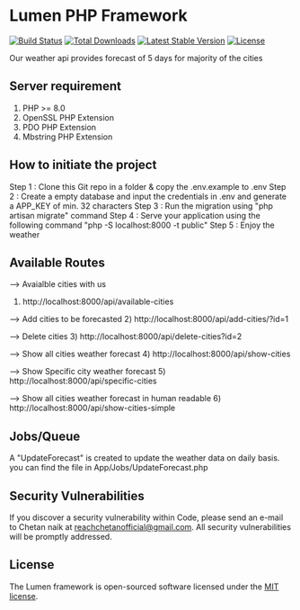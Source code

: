 # Lumen PHP Framework

[![Build Status](https://travis-ci.org/laravel/lumen-framework.svg)](https://travis-ci.org/laravel/lumen-framework)
[![Total Downloads](https://img.shields.io/packagist/dt/laravel/lumen-framework)](https://packagist.org/packages/laravel/lumen-framework)
[![Latest Stable Version](https://img.shields.io/packagist/v/laravel/lumen-framework)](https://packagist.org/packages/laravel/lumen-framework)
[![License](https://img.shields.io/packagist/l/laravel/lumen)](https://packagist.org/packages/laravel/lumen-framework)

Our weather api provides forecast of 5 days for majority of the cities

## Server requirement
1) PHP >= 8.0
2) OpenSSL PHP Extension
3) PDO PHP Extension
4) Mbstring PHP Extension

## How to initiate the project
Step 1 : Clone this Git repo in a folder & copy the .env.example to .env
Step 2 : Create a empty database and input the credentials in .env and generate a APP_KEY of min. 32 characters
Step 3 : Run the migration using "php artisan migrate" command
Step 4 : Serve your application using the following command "php -S localhost:8000 -t public"
Step 5 : Enjoy the weather

## Available Routes
--> Avaialble cities with us
1) http://localhost:8000/api/available-cities

--> Add cities to be forecasted
2) http://localhost:8000/api/add-cities/?id=1

--> Delete cities 
3) http://localhost:8000/api/delete-cities?id=2

--> Show all cities weather forecast
4) http://localhost:8000/api/show-cities

--> Show Specific city weather forecast
5) http://localhost:8000/api/specific-cities

--> Show all cities weather forecast in human readable
6) http://localhost:8000/api/show-cities-simple

## Jobs/Queue
A "UpdateForecast" is created to update the weather data on daily basis. you can find the file in App/Jobs/UpdateForecast.php

## Security Vulnerabilities

If you discover a security vulnerability within Code, please send an e-mail to Chetan naik at reachchetanofficial@gmail.com. All security vulnerabilities will be promptly addressed.

## License

The Lumen framework is open-sourced software licensed under the [MIT license](https://opensource.org/licenses/MIT).
